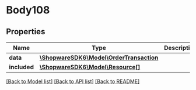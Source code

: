# Body108

## Properties
Name | Type | Description | Notes
------------ | ------------- | ------------- | -------------
**data** | [**\ShopwareSDK6\Model\OrderTransaction**](OrderTransaction.md) |  | [optional] 
**included** | [**\ShopwareSDK6\Model\Resource[]**](Resource.md) |  | [optional] 

[[Back to Model list]](../../README.md#documentation-for-models) [[Back to API list]](../../README.md#documentation-for-api-endpoints) [[Back to README]](../../README.md)

